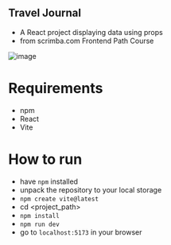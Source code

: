 ## Travel Journal
- A React project displaying data using props
- from scrimba.com Frontend Path Course

![image](https://user-images.githubusercontent.com/57393100/212361336-a3350cbf-8860-4948-a4de-8d8f376fd629.png)

# Requirements
- npm
- React
- Vite

# How to run
- have ```npm``` installed
- unpack the repository to your local storage
- ```npm create vite@latest```
- cd <project_path>
- ```npm install```
- ```npm run dev```
- go to ```localhost:5173``` in your browser
